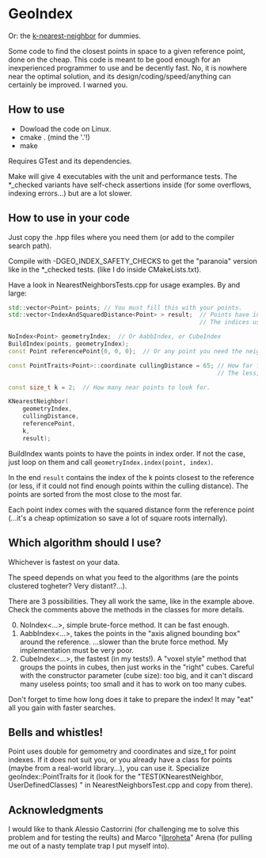 # GeoIndex
Or: the [k-nearest-neighbor](https://en.wikipedia.org/wiki/Nearest_neighbor_search) for dummies.

Some code to find the closest points in space to a given reference point, done on the cheap.
This code is meant to be good enough for an inexperienced programmer to use and be decently fast.
No, it is nowhere near the optimal solution, and its design/coding/speed/anything can certainly be improved. I warned you.

## How to use
* Dowload the code on Linux.
* cmake .  (mind the '.'!)
* make

Requires GTest and its dependencies.

Make will give 4 executables with the unit and performance tests.
The *_checked variants have self-check assertions inside (for some overflows, indexing errors...) but are a lot slower.

## How to use in your code
Just copy the .hpp files where you need them (or add to the compiler search path).

Compile with -DGEO_INDEX_SAFETY_CHECKS to get the "paranoia" version like in the *_checked tests. (like I do inside CMakeLists.txt).

Have a look in NearestNeighborsTests.cpp for usage examples.
By and large:

```cpp
std::vector<Point> points; // You must fill this with your points.
std::vector<IndexAndSquaredDistance<Point> > result;  // Points have indices that act as their "names".
                                                      // The indices used to build the faces of a mesh are perfect for this.

NoIndex<Point> geometryIndex;  // Or AabbIndex, or CubeIndex
BuildIndex(points, geometryIndex);
const Point referencePoint{0, 0, 0};  // Or any point you need the neighbors of.

const PointTraits<Point>::coordinate cullingDistance = 65; // How far from referencePoint can we look for neighbors?
                                                           // The less, the fastest. The more, the easier it is to find points.

const size_t k = 2;  // How many near points to look for.

KNearestNeighbor(
    geometryIndex,
    cullingDistance,
    referencePoint,
    k,
    result);

```
BuildIndex wants points to have the points in index order. If not the case, just loop on them and call `geometryIndex.index(point, index)`.

In the end `result` contains the index of the k points closest to the reference (or less, if it could not find enough points
within the culling distance). The points are sorted from the most close to the most far.

Each point index comes with the squared distance form the reference point (...it's a cheap optimization so save a lot
of square roots internally).


## Which algorithm should I use?
Whichever is fastest on your data.

The speed depends on what you feed to the algorithms (are the points clustered togheter? Very distant?...).

There are 3 possibilities. They all work the same, like in the example above.
Check the comments above the methods in the classes for more details.

0. NoIndex<...>, simple brute-force method. It can be fast enough.
0. AabbIndex<...>, takes the points in the "axis aligned bounding box" around the reference. ...slower than the brute force method. My implementation must be very poor.
0. CubeIndex<...>, the fastest (in my tests!). A "voxel style" method that groups the points in cubes, then just works in the "right" cubes. Careful with the constructor parameter (cube size): too big, and it can't discard many useless points; too small and it has to work on too many cubes.

Don't forget to time how long does it take to prepare the index! It may "eat" all you gain with faster searches.

## Bells and whistles!

Point uses double for gemometry and coordinates and size_t for point indexes.
If it does not suit you, or you already have a class for points (maybe from a real-world library...), you can use it.
Specialize geoIndex::PointTraits for it (look for the "TEST(KNearestNeighbor, UserDefinedClasses) " in NearestNeighborsTest.cpp and copy from there).

## Acknowledgments
I would like to thank Alessio Castorrini (for challenging me to solve this problem and for testing the reults) and Marco "[ilproheta](https://github.com/ilpropheta)" Arena (for pulling me out of a nasty template trap I put myself into). 

